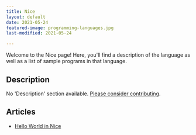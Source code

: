 ```yaml
---
title: Nice
layout: default
date: 2021-05-24
featured-image: programming-languages.jpg
last-modified: 2021-05-24

---
```


Welcome to the Nice page! Here, you'll find a description of the language as well as a list of sample programs in that language.

## Description

No 'Description' section available. [Please consider contributing](https://github.com/TheRenegadeCoder/sample-programs-website).

## Articles

- [Hello World in Nice](https://sampleprograms.io/projects/hello-world/nice)